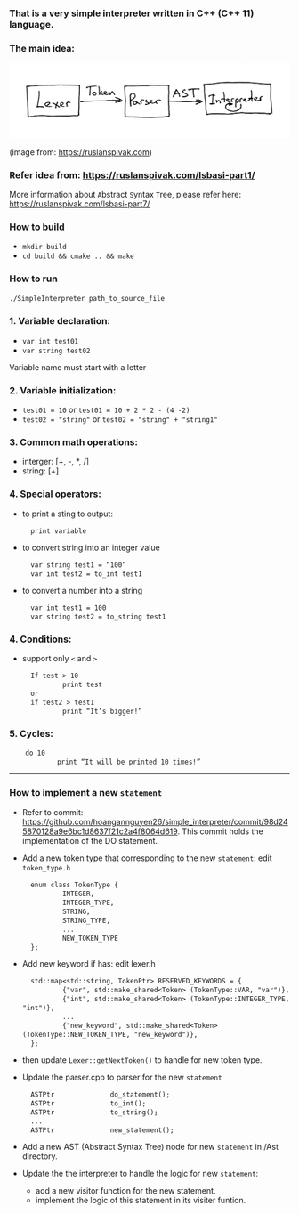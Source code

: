 ### That is a very simple interpreter written in C++ (C++ 11) language.

### The main idea:

![](./images/lsbasi_part7_pipeline.png)

(image from: https://ruslanspivak.com)

### Refer idea from: https://ruslanspivak.com/lsbasi-part1/

More information about `A`bstract `S`yntax `T`ree, please refer here: https://ruslanspivak.com/lsbasi-part7/

### How to build
- `mkdir build`
- `cd build && cmake .. && make`

### How to run
`./SimpleInterpreter path_to_source_file`

### 1. Variable declaration:
    
- `var int test01`
- `var string test02`

Variable name must start with a letter

### 2. Variable initialization:
- `test01 = 10` or `test01 = 10 + 2 * 2 - (4 -2)`
- `test02 = "string"` or `test02 = "string" + "string1"`

### 3. Common math operations:
- interger: [+, -, *, /]
- string: [+]

### 4. Special operators:
- to print a sting to output: 

        print variable
- to convert string into an integer value

        var string test1 = “100”
        var int test2 = to_int test1
- to convert a number into a string

        var int test1 = 100
        var string test2 = to_string test1
        
### 4. Conditions:
- support only `<` and `>`

        If test > 10
                print test
        or
        if test2 > test1
                print “It’s bigger!”

### 5. Cycles:

        do 10
                print “It will be printed 10 times!”

----

### How to implement a new `statement`
- Refer to commit: https://github.com/hoangannguyen26/simple_interpreter/commit/98d245870128a9e6bc1d8637f21c2a4f8064d619. This commit holds the implementation of the DO statement.

+ Add a new token type that corresponding to the new `statement`: edit `token_type.h`

        enum class TokenType {
                INTEGER,
                INTEGER_TYPE,
                STRING,
                STRING_TYPE,
                ...
                NEW_TOKEN_TYPE
        };

+ Add new keyword if has: edit lexer.h

        std::map<std::string, TokenPtr> RESERVED_KEYWORDS = {
                {"var", std::make_shared<Token> (TokenType::VAR, "var")},
                {"int", std::make_shared<Token> (TokenType::INTEGER_TYPE, "int")},
                ...
                {"new_keyword", std::make_shared<Token> (TokenType::NEW_TOKEN_TYPE, "new_keyword")},
        };
+ then update `Lexer::getNextToken()` to handle for new token type.

+ Update the parser.cpp to parser for the new `statement`

		ASTPtr              do_statement();
		ASTPtr              to_int();
		ASTPtr              to_string();
		...
		ASTPtr              new_statement();

+ Add a new AST (Abstract Syntax Tree) node for new `statement` in /Ast directory.
+ Update the the interpreter to handle the logic for new `statement`:
  + add a new visitor function for the new statement.
  + implement the logic of this statement in its visiter funtion.

